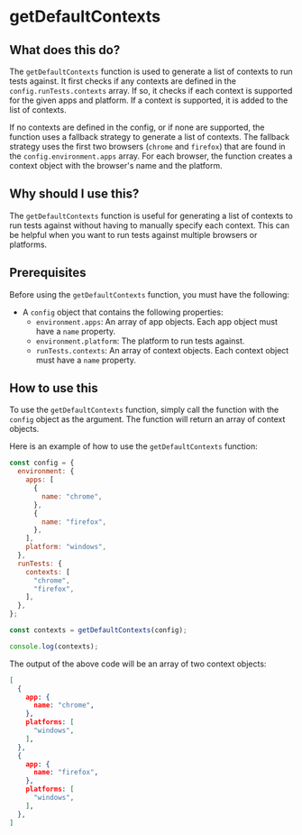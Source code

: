 
  
   # **getDefaultContexts**

## What does this do?

The `getDefaultContexts` function is used to generate a list of contexts to run tests against. It first checks if any contexts are defined in the `config.runTests.contexts` array. If so, it checks if each context is supported for the given apps and platform. If a context is supported, it is added to the list of contexts.

If no contexts are defined in the config, or if none are supported, the function uses a fallback strategy to generate a list of contexts. The fallback strategy uses the first two browsers (`chrome` and `firefox`) that are found in the `config.environment.apps` array. For each browser, the function creates a context object with the browser's name and the platform.

## Why should I use this?

The `getDefaultContexts` function is useful for generating a list of contexts to run tests against without having to manually specify each context. This can be helpful when you want to run tests against multiple browsers or platforms.

## Prerequisites

Before using the `getDefaultContexts` function, you must have the following:

* A `config` object that contains the following properties:
    * `environment.apps`: An array of app objects. Each app object must have a `name` property.
    * `environment.platform`: The platform to run tests against.
    * `runTests.contexts`: An array of context objects. Each context object must have a `name` property.

## How to use this

To use the `getDefaultContexts` function, simply call the function with the `config` object as the argument. The function will return an array of context objects.

Here is an example of how to use the `getDefaultContexts` function:

```javascript
const config = {
  environment: {
    apps: [
      {
        name: "chrome",
      },
      {
        name: "firefox",
      },
    ],
    platform: "windows",
  },
  runTests: {
    contexts: [
      "chrome",
      "firefox",
    ],
  },
};

const contexts = getDefaultContexts(config);

console.log(contexts);
```

The output of the above code will be an array of two context objects:

```json
[
  {
    app: {
      name: "chrome",
    },
    platforms: [
      "windows",
    ],
  },
  {
    app: {
      name: "firefox",
    },
    platforms: [
      "windows",
    ],
  },
]
```
  
  